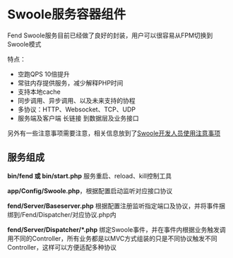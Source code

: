 # Swoole服务容器组件

Fend Swoole服务目前已经做了良好的封装，用户可以很容易从FPM切换到Swoole模式

特点：
 * 空跑QPS 10倍提升
 * 常驻内存提供服务，减少解释PHP时间
 * 支持本地cache
 * 同步调用、异步调用、以及未来支持的协程
 * 多协议：HTTP、Websocket、TCP、UDP
 * 服务端及客户端 长链接 到数据层及业务接口

另外有一些注意事项需要注意，相关信息放到了[Swoole开发人员使用注意事项](/component/swooleserver/swooledev.md)


## 服务组成
 
**bin/fend 或 bin/start.php** 服务重启、reload、kill控制工具

**app/Config/Swoole.php**，根据配置启动监听对应接口协议

**fend/Server/Baseserver.php** 根据配置注册监听指定端口及协议，并将事件捆绑到/Fend/Dispatcher/对应协议.php内

**fend/Server/Dispatcher/\*.php** 绑定Swoole事件，并在事件内根据业务触发调用不同的Controller，所有业务都是以MVC方式组装的只是不同协议触发不同Controller，这样可以方便适配多种协议


